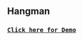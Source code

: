 ## Hangman

### [**`Click here for Demo`**](https://coderushnepal.github.io/YunikaBajracharya/javascript/09.hangman/)